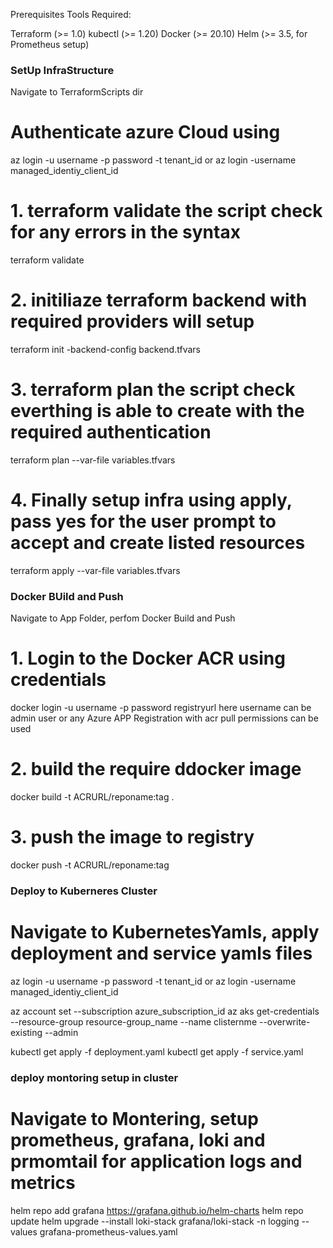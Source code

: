 Prerequisites
Tools Required:

Terraform (>= 1.0)
kubectl (>= 1.20)
Docker (>= 20.10)
Helm (>= 3.5, for Prometheus setup)

###  SetUp InfraStructure ### 
Navigate to TerraformScripts dir

# Authenticate azure Cloud using 

az login -u username -p password -t tenant_id   or   az login -username managed_identiy_client_id

# 1. terraform validate the script check for any errors in the syntax
  terraform validate

# 2. initiliaze terraform backend with required providers will setup
  terraform init -backend-config backend.tfvars

# 3. terraform plan the script check everthing is able to create with the required authentication
  terraform plan --var-file variables.tfvars

# 4. Finally setup infra using apply, pass yes for the user prompt to accept and create listed resources
  terraform apply --var-file variables.tfvars


### Docker BUild and Push  ###

Navigate to App Folder, perfom Docker Build and Push

# 1. Login to the Docker ACR using credentials
  docker login -u username -p password registryurl
  here username can be admin user or any Azure APP Registration with acr pull permissions can be used

# 2. build the require ddocker image
  docker build -t ACRURL/reponame:tag .

# 3. push the image to registry
  docker push -t ACRURL/reponame:tag


### Deploy to Kuberneres Cluster ###

# Navigate to KubernetesYamls, apply deployment and service yamls files
  az login -u username -p password -t tenant_id    or   az login -username managed_identiy_client_id

 az account set --subscription azure_subscription_id
 az aks get-credentials --resource-group resource-group_name --name clisternme --overwrite-existing --admin

 kubectl get apply -f deployment.yaml
 kubectl get apply -f service.yaml



### deploy montoring  setup in cluster ####

# Navigate to Montering, setup prometheus, grafana, loki and prmomtail for application logs and metrics

helm repo add grafana https://grafana.github.io/helm-charts
helm repo update
helm upgrade --install loki-stack grafana/loki-stack -n logging --values grafana-prometheus-values.yaml
